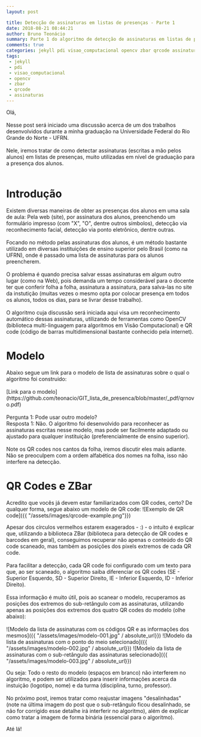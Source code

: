 ```yaml
---
layout: post

title: Detecção de assinaturas em listas de presenças - Parte 1
date: 2018-08-21 08:44:21
author: Bruno Teonácio
summary: Parte 1 do algoritmo de detecção de assinaturas em listas de presenças
comments: true
categories: jekyll pdi visao_computacional opencv zbar qrcode assinaturas
tags:
 - jekyll
 - pdi
 - visao_computacional
 - opencv
 - zbar
 - qrcode
 - assinaturas
---
```

Olá,
<br><br>
Nesse post será iniciado uma discussão acerca de um dos trabalhos desenvolvidos durante a minha graduação na Universidade Federal do Rio Grande do Norte - UFRN.
<br><br>
Nele, iremos tratar de como detectar assinaturas (escritas a mão pelos alunos) em listas de presenças, muito utilizadas em nível de graduação para a presença dos alunos.
<br><br>
<h1>Introdução</h1>
Existem diversas maneiras de obter as presenças dos alunos em uma sala de aula: Pela web (site), por assinatura dos alunos, preenchendo um formulário impresso (com "X", "O", dentre outros símbolos), detecção via reconhecimento facial, detecção via ponto eletrônico, dentre outras.
<br><br>
Focando no método pelas assinaturas dos alunos, é um método bastante utilizado em diversas instituições de ensino superior pelo Brasil (como na UFRN), onde é passado uma lista de assinaturas para os alunos preencherem.
<br><br>
O problema é quando precisa salvar essas assinaturas em algum outro lugar (como na Web), pois demanda um tempo considerável para o docente ter que conferir folha a folha, assinatura a assinatura, para salva-las no site da instutição (muitas vezes o mesmo opta por colocar presença em todos os alunos, todos os dias, para se livrar desse trabalho).
<br><br>
O algoritmo cuja discussão será iniciada aqui visa um reconhecimento automático dessas assinaturas, utilizando de ferramentas como OpenCV (biblioteca multi-linguagem para algoritmos em Visão Computacional) e QR code (código de barras multidimensional bastante conhecido pela internet).
<br>
<h1>Modelo</h1>
Abaixo segue um link para o modelo de lista de assinaturas sobre o qual o algoritmo foi construido:
<br><br>
[Link para o modelo](https://github.com/teonacio/GIT_lista_de_presenca/blob/master/_pdf/qrnovo.pdf)
<br><br>
Pergunta 1: Pode usar outro modelo?
<br>
Resposta 1: Não. O algoritmo foi desenvolvido para reconhecer as assinaturas escritas nesse modelo, mas pode ser facilmente adaptado ou ajustado para qualquer instituição (preferencialmente de ensino superior).
<br><br>
Note os QR codes nos cantos da folha, iremos discutir eles mais adiante. Não se preoculpem com a ordem alfabética dos nomes na folha, isso não interfere na detecção.

<h1>QR Codes e ZBar</h1>
Acredito que vocês já devem estar familiarizados com QR codes, certo? De qualquer forma, segue abaixo um modelo de QR code:
![Exemplo de QR code]({{ "/assets/images/qrcode-example.png"}})

Apesar dos círculos vermelhos estarem exagerados - :) - o intuito é explicar que, utilizando a biblioteca ZBar (biblioteca para detecção de QR codes e barcodes em geral), conseguimos recuperar não apenas o conteúdo do QR code scaneado, mas também as posições dos pixels extremos de cada QR code.
<br><br>
Para facilitar a detecção, cada QR code foi configurado com um texto para que, ao ser scaneado, o algoritmo saiba diferenciar os QR codes (SE - Superior Esquerdo, SD - Superior Direito, IE - Inferior Esquerdo, ID - Inferior Direito).
<br><br>
Essa informação é muito útil, pois ao scanear o modelo, recuperamos as posições dos extremos do sub-retângulo com as assinaturas, utilizando apenas as posições dos extremos dos quatro QR codes do modelo (olhe abaixo):
<br><br>
![Modelo da lista de assinaturas com os códigos QR e as informações dos mesmos]({{ "/assets/images/modelo-001.jpg" / absolute_url}})
![Modelo da lista de assinaturas com o ponto do meio selecionado]({{ "/assets/images/modelo-002.jpg" / absolute_url}})
![Modelo da lista de assinaturas com o sub-retângulo das assinaturas selecionado]({{ "/assets/images/modelo-003.jpg" / absolute_url}})

Ou seja: Todo o resto do modelo (espaços em branco) não interferem no algoritmo, e podem ser utilizados para inserir informações acerca da instuição (logotipo, nome) e da turma (disciplina, turno, professor).
<br><br>
No próximo post, iremos tratar como reajustar imagens "desalinhadas" (note na última imagem do post que o sub-retângulo ficou desalinhado, se não for corrigido esse detalhe irá interferir no algoritmo), além de explicar como tratar a imagem de forma binária (essencial para o algoritmo).

Até lá!
